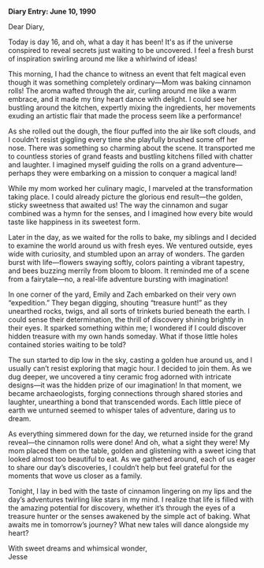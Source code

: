 
**Diary Entry: June 10, 1990**

Dear Diary,

Today is day 16, and oh, what a day it has been! It's as if the universe conspired to reveal secrets just waiting to be uncovered. I feel a fresh burst of inspiration swirling around me like a whirlwind of ideas!

This morning, I had the chance to witness an event that felt magical even though it was something completely ordinary—Mom was baking cinnamon rolls! The aroma wafted through the air, curling around me like a warm embrace, and it made my tiny heart dance with delight. I could see her bustling around the kitchen, expertly mixing the ingredients, her movements exuding an artistic flair that made the process seem like a performance! 

As she rolled out the dough, the flour puffed into the air like soft clouds, and I couldn't resist giggling every time she playfully brushed some off her nose. There was something so charming about the scene. It transported me to countless stories of grand feasts and bustling kitchens filled with chatter and laughter. I imagined myself guiding the rolls on a grand adventure—perhaps they were embarking on a mission to conquer a magical land! 

While my mom worked her culinary magic, I marveled at the transformation taking place. I could already picture the glorious end result—the golden, sticky sweetness that awaited us! The way the cinnamon and sugar combined was a hymn for the senses, and I imagined how every bite would taste like happiness in its sweetest form. 

Later in the day, as we waited for the rolls to bake, my siblings and I decided to examine the world around us with fresh eyes. We ventured outside, eyes wide with curiosity, and stumbled upon an array of wonders. The garden burst with life—flowers swaying softly, colors painting a vibrant tapestry, and bees buzzing merrily from bloom to bloom. It reminded me of a scene from a fairytale—no, a real-life adventure bursting with imagination!

In one corner of the yard, Emily and Zach embarked on their very own “expedition.” They began digging, shouting “treasure hunt!” as they unearthed rocks, twigs, and all sorts of trinkets buried beneath the earth. I could sense their determination, the thrill of discovery shining brightly in their eyes. It sparked something within me; I wondered if I could discover hidden treasure with my own hands someday. What if those little holes contained stories waiting to be told?

The sun started to dip low in the sky, casting a golden hue around us, and I usually can’t resist exploring that magic hour. I decided to join them. As we dug deeper, we uncovered a tiny ceramic frog adorned with intricate designs—it was the hidden prize of our imagination! In that moment, we became archaeologists, forging connections through shared stories and laughter, unearthing a bond that transcended words. Each little piece of earth we unturned seemed to whisper tales of adventure, daring us to dream.

As everything simmered down for the day, we returned inside for the grand reveal—the cinnamon rolls were done! And oh, what a sight they were! My mom placed them on the table, golden and glistening with a sweet icing that looked almost too beautiful to eat. As we gathered around, each of us eager to share our day’s discoveries, I couldn’t help but feel grateful for the moments that wove us closer as a family.

Tonight, I lay in bed with the taste of cinnamon lingering on my lips and the day’s adventures twirling like stars in my mind. I realize that life is filled with the amazing potential for discovery, whether it’s through the eyes of a treasure hunter or the senses awakened by the simple act of baking. What awaits me in tomorrow’s journey? What new tales will dance alongside my heart?

With sweet dreams and whimsical wonder,  
Jesse
